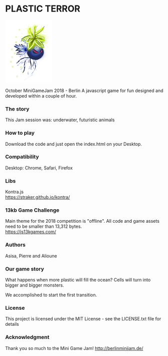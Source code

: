 # PLASTIC TERROR

![plastic terror](art/assets/hero_evo2_small_f0.png)

October MiniGameJam 2018 - Berlin
A javascript game for fun designed and developed within a couple of hour.

### The story
This Jam session was: underwater, futuristic animals

### How to play
Download the code and just open the index.html on your Desktop.  

### Compatibility
Desktop: Chrome, Safari, Firefox

### Libs
Kontra.js  
https://straker.github.io/kontra/

### 13kb Game Challenge
Main theme for the 2018 competition is "offline".
All code and game assets need to be smaller than 13,312 bytes.  
https://js13kgames.com/

### Authors
Asisa, Pierre and Alioune  

### Our game story
What happens when more plastic will fill the ocean?
Cells will turn into bigger and bigger monsters.

We accomplished to start the first transition.

### License
This project is licensed under the MIT License - see the LICENSE.txt file for details

### Acknowledgment

Thank you so much to the Mini Game Jam!
http://berlinminijam.de/
